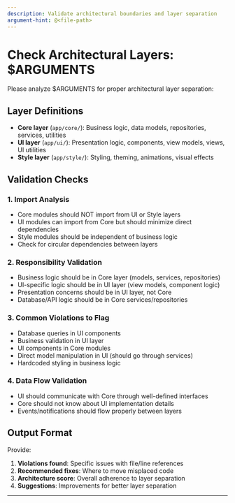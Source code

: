 ```yaml
---
description: Validate architectural boundaries and layer separation
argument-hint: @<file-path>
---
```


# Check Architectural Layers: $ARGUMENTS

Please analyze $ARGUMENTS for proper architectural layer separation:

## Layer Definitions
- **Core layer** (`app/core/`): Business logic, data models, repositories, services, utilities
- **UI layer** (`app/ui/`): Presentation logic, components, view models, views, UI utilities
- **Style layer** (`app/style/`): Styling, theming, animations, visual effects

## Validation Checks

### 1. Import Analysis
- Core modules should NOT import from UI or Style layers
- UI modules can import from Core but should minimize direct dependencies
- Style modules should be independent of business logic
- Check for circular dependencies between layers

### 2. Responsibility Validation
- Business logic should be in Core layer (models, services, repositories)
- UI-specific logic should be in UI layer (view models, component logic)
- Presentation concerns should be in UI layer, not Core
- Database/API logic should be in Core services/repositories

### 3. Common Violations to Flag
- Database queries in UI components
- Business validation in UI layer
- UI components in Core modules
- Direct model manipulation in UI (should go through services)
- Hardcoded styling in business logic

### 4. Data Flow Validation
- UI should communicate with Core through well-defined interfaces
- Core should not know about UI implementation details
- Events/notifications should flow properly between layers

## Output Format
Provide:
1. **Violations found**: Specific issues with file/line references
2. **Recommended fixes**: Where to move misplaced code
3. **Architecture score**: Overall adherence to layer separation
4. **Suggestions**: Improvements for better layer separation

---
